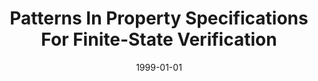 ---
title: "Patterns In Property Specifications For Finite-State Verification"
date: 1999-01-01
venue: "Proceedings of the 1999 International Conference on Software Engineering, ICSE' 99, Los Angeles, CA, USA, May 16-22, 1999"
paperurl: https://doi.org/10.1145/302405.302672
authors: "Matthew B Dwyer, George S Avrunin and James C Corbett"
awards: ""
---